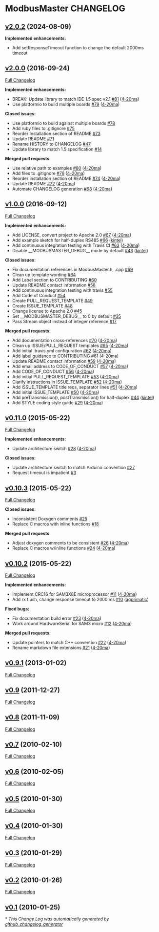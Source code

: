 # ModbusMaster CHANGELOG

## [v2.0.2](https://github.com/369labs-mlc/ModbusMaster/tree/v2.0.2) (2024-08-09)

**Implemented enhancements:**

- Add setResponseTimeout function to change the default 2000ms timeout

## [v2.0.0](https://github.com/4-20ma/ModbusMaster/tree/v2.0.0) (2016-09-24)
[Full Changelog](https://github.com/4-20ma/ModbusMaster/compare/v1.0.0...v2.0.0)

**Implemented enhancements:**

- BREAK: Update library to match IDE 1.5 spec v2.1 [\#81](https://github.com/4-20ma/ModbusMaster/pull/81) ([4-20ma](https://github.com/4-20ma))
- Use platformio to build multiple boards [\#79](https://github.com/4-20ma/ModbusMaster/pull/79) ([4-20ma](https://github.com/4-20ma))

**Closed issues:**

- Use platformio to build against multiple boards [\#78](https://github.com/4-20ma/ModbusMaster/issues/78)
- Add ruby files to .gitignore [\#75](https://github.com/4-20ma/ModbusMaster/issues/75)
- Reorder Installation section of README [\#73](https://github.com/4-20ma/ModbusMaster/issues/73)
- Update README [\#71](https://github.com/4-20ma/ModbusMaster/issues/71)
- Rename HISTORY to CHANGELOG [\#47](https://github.com/4-20ma/ModbusMaster/issues/47)
- Update library to match 1.5 specification [\#14](https://github.com/4-20ma/ModbusMaster/issues/14)

**Merged pull requests:**

- Use relative path to examples [\#80](https://github.com/4-20ma/ModbusMaster/pull/80) ([4-20ma](https://github.com/4-20ma))
- Add files to .gitignore [\#76](https://github.com/4-20ma/ModbusMaster/pull/76) ([4-20ma](https://github.com/4-20ma))
- Reorder installation section of README [\#74](https://github.com/4-20ma/ModbusMaster/pull/74) ([4-20ma](https://github.com/4-20ma))
- Update README [\#72](https://github.com/4-20ma/ModbusMaster/pull/72) ([4-20ma](https://github.com/4-20ma))
- Automate CHANGELOG generation [\#68](https://github.com/4-20ma/ModbusMaster/pull/68) ([4-20ma](https://github.com/4-20ma))

## [v1.0.0](https://github.com/4-20ma/ModbusMaster/tree/v1.0.0) (2016-09-12)
[Full Changelog](https://github.com/4-20ma/ModbusMaster/compare/v0.11.0...v1.0.0)

**Implemented enhancements:**

- Add LICENSE, convert project to Apache 2.0 [\#67](https://github.com/4-20ma/ModbusMaster/pull/67) ([4-20ma](https://github.com/4-20ma))
- Add example sketch for half-duplex RS485 [\#66](https://github.com/4-20ma/ModbusMaster/pull/66) ([kintel](https://github.com/kintel))
- Add continuous integration testing with Travis CI [\#63](https://github.com/4-20ma/ModbusMaster/pull/63) ([4-20ma](https://github.com/4-20ma))
- Disable \_\_MODBUSMASTER\_DEBUG\_\_ mode by default [\#43](https://github.com/4-20ma/ModbusMaster/pull/43) ([kintel](https://github.com/kintel))

**Closed issues:**

- Fix documentation references in ModbusMaster.h, .cpp [\#69](https://github.com/4-20ma/ModbusMaster/issues/69)
- Clean up template wording [\#64](https://github.com/4-20ma/ModbusMaster/issues/64)
- Add Label section to CONTRIBUTING [\#60](https://github.com/4-20ma/ModbusMaster/issues/60)
- Update README contact information [\#58](https://github.com/4-20ma/ModbusMaster/issues/58)
- Add continuous integration testing with travis [\#55](https://github.com/4-20ma/ModbusMaster/issues/55)
- Add Code of Conduct [\#54](https://github.com/4-20ma/ModbusMaster/issues/54)
- Create PULL\_REQUEST\_TEMPLATE [\#49](https://github.com/4-20ma/ModbusMaster/issues/49)
- Create ISSUE\_TEMPLATE [\#48](https://github.com/4-20ma/ModbusMaster/issues/48)
- Change license to Apache 2.0 [\#45](https://github.com/4-20ma/ModbusMaster/issues/45)
- Set \_\_MODBUSMASTER\_DEBUG\_\_ to 0 by default [\#35](https://github.com/4-20ma/ModbusMaster/issues/35)
- Pass Stream object instead of integer reference [\#17](https://github.com/4-20ma/ModbusMaster/issues/17)

**Merged pull requests:**

- Add documentation cross-references [\#70](https://github.com/4-20ma/ModbusMaster/pull/70) ([4-20ma](https://github.com/4-20ma))
- Clean up ISSUE/PULL\_REQUEST templates [\#65](https://github.com/4-20ma/ModbusMaster/pull/65) ([4-20ma](https://github.com/4-20ma))
- Add initial .travis.yml configuration [\#62](https://github.com/4-20ma/ModbusMaster/pull/62) ([4-20ma](https://github.com/4-20ma))
- Add label guidance to CONTRIBUTING [\#61](https://github.com/4-20ma/ModbusMaster/pull/61) ([4-20ma](https://github.com/4-20ma))
- Update README contact information [\#59](https://github.com/4-20ma/ModbusMaster/pull/59) ([4-20ma](https://github.com/4-20ma))
- Add email address to CODE\_OF\_CONDUCT [\#57](https://github.com/4-20ma/ModbusMaster/pull/57) ([4-20ma](https://github.com/4-20ma))
- Add CODE\_OF\_CONDUCT [\#56](https://github.com/4-20ma/ModbusMaster/pull/56) ([4-20ma](https://github.com/4-20ma))
- Add initial PULL\_REQUEST\_TEMPLATE [\#53](https://github.com/4-20ma/ModbusMaster/pull/53) ([4-20ma](https://github.com/4-20ma))
- Clarify instructions in ISSUE\_TEMPLATE [\#52](https://github.com/4-20ma/ModbusMaster/pull/52) ([4-20ma](https://github.com/4-20ma))
- Add ISSUE\_TEMPLATE title reqs, separator lines [\#51](https://github.com/4-20ma/ModbusMaster/pull/51) ([4-20ma](https://github.com/4-20ma))
- Add initial ISSUE\_TEMPLATE [\#50](https://github.com/4-20ma/ModbusMaster/pull/50) ([4-20ma](https://github.com/4-20ma))
- Add preTransmission\(\), postTransmission\(\) for half-duplex [\#44](https://github.com/4-20ma/ModbusMaster/pull/44) ([kintel](https://github.com/kintel))
- Add STYLE coding style guide [\#29](https://github.com/4-20ma/ModbusMaster/pull/29) ([4-20ma](https://github.com/4-20ma))

## [v0.11.0](https://github.com/4-20ma/ModbusMaster/tree/v0.11.0) (2015-05-22)
[Full Changelog](https://github.com/4-20ma/ModbusMaster/compare/v0.10.3...v0.11.0)

**Implemented enhancements:**

- Update architecture switch [\#28](https://github.com/4-20ma/ModbusMaster/pull/28) ([4-20ma](https://github.com/4-20ma))

**Closed issues:**

- Update architecture switch to match Arduino convention [\#27](https://github.com/4-20ma/ModbusMaster/issues/27)
- Request timeout is impatient [\#3](https://github.com/4-20ma/ModbusMaster/issues/3)

## [v0.10.3](https://github.com/4-20ma/ModbusMaster/tree/v0.10.3) (2015-05-22)
[Full Changelog](https://github.com/4-20ma/ModbusMaster/compare/v0.10.2...v0.10.3)

**Closed issues:**

- Inconsistent Doxygen comments [\#25](https://github.com/4-20ma/ModbusMaster/issues/25)
- Replace C macros with inline functions [\#18](https://github.com/4-20ma/ModbusMaster/issues/18)

**Merged pull requests:**

- Adjust doxygen comments to be consistent [\#26](https://github.com/4-20ma/ModbusMaster/pull/26) ([4-20ma](https://github.com/4-20ma))
- Replace C macros w/inline functions [\#24](https://github.com/4-20ma/ModbusMaster/pull/24) ([4-20ma](https://github.com/4-20ma))

## [v0.10.2](https://github.com/4-20ma/ModbusMaster/tree/v0.10.2) (2015-05-22)
[Full Changelog](https://github.com/4-20ma/ModbusMaster/compare/v0.9.1...v0.10.2)

**Implemented enhancements:**

- Implement CRC16 for SAM3X8E microprocessor [\#11](https://github.com/4-20ma/ModbusMaster/pull/11) ([4-20ma](https://github.com/4-20ma))
- Add rx flush, change response timeout to 2000 ms [\#10](https://github.com/4-20ma/ModbusMaster/pull/10) ([agprimatic](https://github.com/agprimatic))

**Fixed bugs:**

- Fix documentation build error [\#23](https://github.com/4-20ma/ModbusMaster/pull/23) ([4-20ma](https://github.com/4-20ma))
- Work around HardwareSerial for SAM3 micro [\#12](https://github.com/4-20ma/ModbusMaster/pull/12) ([4-20ma](https://github.com/4-20ma))

**Merged pull requests:**

- Update pointers to match C++ convention [\#22](https://github.com/4-20ma/ModbusMaster/pull/22) ([4-20ma](https://github.com/4-20ma))
- Rename markdown file extensions [\#21](https://github.com/4-20ma/ModbusMaster/pull/21) ([4-20ma](https://github.com/4-20ma))

## [v0.9.1](https://github.com/4-20ma/ModbusMaster/tree/v0.9.1) (2013-01-02)
[Full Changelog](https://github.com/4-20ma/ModbusMaster/compare/v0.9...v0.9.1)

## [v0.9](https://github.com/4-20ma/ModbusMaster/tree/v0.9) (2011-12-27)
[Full Changelog](https://github.com/4-20ma/ModbusMaster/compare/v0.8...v0.9)

## [v0.8](https://github.com/4-20ma/ModbusMaster/tree/v0.8) (2011-11-09)
[Full Changelog](https://github.com/4-20ma/ModbusMaster/compare/v0.7...v0.8)

## [v0.7](https://github.com/4-20ma/ModbusMaster/tree/v0.7) (2010-02-10)
[Full Changelog](https://github.com/4-20ma/ModbusMaster/compare/v0.6...v0.7)

## [v0.6](https://github.com/4-20ma/ModbusMaster/tree/v0.6) (2010-02-05)
[Full Changelog](https://github.com/4-20ma/ModbusMaster/compare/v0.5...v0.6)

## [v0.5](https://github.com/4-20ma/ModbusMaster/tree/v0.5) (2010-01-30)
[Full Changelog](https://github.com/4-20ma/ModbusMaster/compare/v0.4...v0.5)

## [v0.4](https://github.com/4-20ma/ModbusMaster/tree/v0.4) (2010-01-30)
[Full Changelog](https://github.com/4-20ma/ModbusMaster/compare/v0.3...v0.4)

## [v0.3](https://github.com/4-20ma/ModbusMaster/tree/v0.3) (2010-01-29)
[Full Changelog](https://github.com/4-20ma/ModbusMaster/compare/v0.2...v0.3)

## [v0.2](https://github.com/4-20ma/ModbusMaster/tree/v0.2) (2010-01-26)
[Full Changelog](https://github.com/4-20ma/ModbusMaster/compare/v0.1...v0.2)

## [v0.1](https://github.com/4-20ma/ModbusMaster/tree/v0.1) (2010-01-25)


\* *This Change Log was automatically generated by [github_changelog_generator](https://github.com/skywinder/Github-Changelog-Generator)*